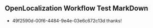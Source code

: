 ## OpenLocalization Workflow Test MarkDown
* 49f2590d-00f6-4484-9e4e-03e6c672c13d thanks!

<!--HONumber=Jul16_HO5-->


